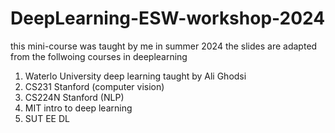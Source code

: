 # DeepLearning-ESW-workshop-2024
this mini-course was taught by me in summer 2024
the slides are adapted from the follwoing courses in deeplearning

1. Waterlo University deep learning taught by Ali Ghodsi
2. CS231 Stanford (computer vision)
3. CS224N Stanford (NLP)
4. MIT intro to deep learning
5. SUT EE DL
